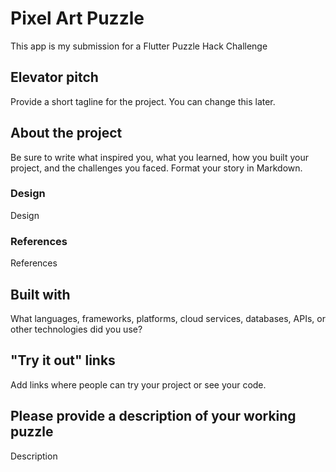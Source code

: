 # Pixel Art Puzzle

This app is my submission for a Flutter Puzzle Hack Challenge

## Elevator pitch
Provide a short tagline for the project. You can change this later.
## About the project
Be sure to write what inspired you, what you learned, how you built your project, and the challenges you faced. Format your story in Markdown.
### Design
Design
### References
References
## Built with
What languages, frameworks, platforms, cloud services, databases, APIs, or other technologies did you use?
## "Try it out" links
Add links where people can try your project or see your code.
## Please provide a description of your working puzzle
Description
